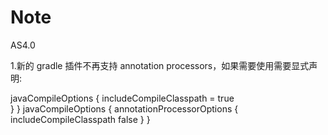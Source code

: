 # Note
AS4.0

1.新的 gradle 插件不再支持 annotation processors，如果需要使用需要显式声明:

 javaCompileOptions {
                includeCompileClasspath = true  
            }
        }
javaCompileOptions {
            annotationProcessorOptions {
                includeCompileClasspath false
            }
        }
